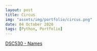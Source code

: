 ```yaml
---
layout: post
title: Circus
img: "assets/img/portfolio/circus.png"
date: 04 October 2020
tags: [Python, Portfolio]
---
```


[DSC530 - Names](https://github.com/knmoses/DSC530-Names)

